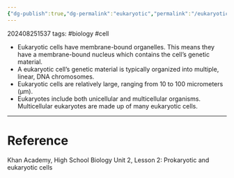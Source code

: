 ```yaml
---
{"dg-publish":true,"dg-permalink":"eukaryotic","permalink":"/eukaryotic/"}
---
```


202408251537
tags: #biology #cell

- Eukaryotic cells have membrane-bound organelles. This means they have a membrane-bound nucleus which contains the cell’s genetic material.
- A eukaryotic cell’s genetic material is typically organized into multiple, linear, DNA chromosomes.
- Eukaryotic cells are relatively large, ranging from 10 to 100 micrometers (µm).
- Eukaryotes include both unicellular and multicellular organisms. Multicellular eukaryotes are made up of many eukaryotic cells.

---
# Reference

Khan Academy, High School Biology Unit 2, Lesson 2: Prokaryotic and eukaryotic cells